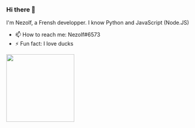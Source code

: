 ### Hi there 👋

I'm Nezolf, a Frensh developper.
I know Python and JavaScript (Node.JS)

- 📫 How to reach me: Nezolf#6573
- ⚡ Fun fact: I love ducks

<img height="180em" src="https://github-readme-stats.vercel.app/api?username=Nezolf&show_icons=true&hide_border=true&&count_private=true&include_all_commits=true" />

<!--
**Nezolf/Nezolf** is a ✨ _special_ ✨ repository because its `README.md` (this file) appears on your GitHub profile.

Here are some ideas to get you started:

- 🔭 I’m currently working on ...
- 🌱 I’m currently learning ...
- 👯 I’m looking to collaborate on ...
- 🤔 I’m looking for help with ...
- 💬 Ask me about ...

- 😄 Pronouns: ...
- ⚡ Fun fact: ...
-->
